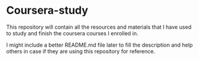 # Coursera-study
This repository will contain all the resources and materials that I have used to study and finish the coursera courses I enrolled in.

I might include a better README.md file later to fill the description and help others in case if they are using this repository for reference.


